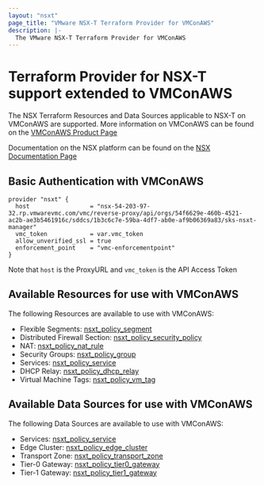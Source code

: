 ```yaml
---
layout: "nsxt"
page_title: "VMware NSX-T Terraform Provider for VMConAWS"
description: |-
  The VMware NSX-T Terraform Provider for VMConAWS
---
```


# Terraform Provider for NSX-T support extended to VMConAWS

The NSX Terraform Resources and Data Sources applicable to NSX-T on VMConAWS are supported. More information on VMConAWS can be found on the [VMConAWS Product Page](https://cloud.vmware.com/vmc-aws)

Documentation on the NSX platform can be found on the [NSX Documentation Page](https://docs.vmware.com/en/VMware-NSX-T/index.html)

## Basic Authentication with VMConAWS


```hcl
provider "nsxt" {
  host                 = "nsx-54-203-97-32.rp.vmwarevmc.com/vmc/reverse-proxy/api/orgs/54f6629e-460b-4521-ac2b-ae3b5461916c/sddcs/1b3c6c7e-59ba-4df7-ab0e-af9b06369a83/sks-nsxt-manager"
  vmc_token            = var.vmc_token
  allow_unverified_ssl = true
  enforcement_point    = "vmc-enforcementpoint"
}

```

Note that `host` is the ProxyURL and `vmc_token` is the API Access Token

## Available Resources for use with VMConAWS

The following Resources are available to use with VMConAWS:

* Flexible Segments: [nsxt_policy_segment](https://www.terraform.io/docs/providers/nsxt/r/policy_segment)
* Distributed Firewall Section: [nsxt_policy_security_policy](https://www.terraform.io/docs/providers/nsxt/r/policy_security_policy)
* NAT: [nsxt_policy_nat_rule](https://www.terraform.io/docs/providers/nsxt/r/policy_nat_rule)
* Security Groups: [nsxt_policy_group](https://www.terraform.io/docs/providers/nsxt/r/policy_group)
* Services: [nsxt_policy_service](https://www.terraform.io/docs/providers/nsxt/r/policy_service)
* DHCP Relay: [nsxt_policy_dhcp_relay](https://www.terraform.io/docs/providers/nsxt/r/policy_dhcp_relay)
* Virtual Machine Tags: [nsxt_policy_vm_tag](https://www.terraform.io/docs/providers/nsxt/r/policy_vm_tags)

## Available Data Sources for use with VMConAWS

The following Data Sources are available to use with VMConAWS:

* Services: [nsxt_policy_service](https://www.terraform.io/docs/providers/nsxt/d/policy_service)
* Edge Cluster: [nsxt_policy_edge_cluster](https://www.terraform.io/docs/providers/nsxt/d/policy_edge_cluster)
* Transport Zone: [nsxt_policy_transport_zone](https://www.terraform.io/docs/providers/nsxt/d/policy_transport_zone)
* Tier-0 Gateway: [nsxt_policy_tier0_gateway](https://www.terraform.io/docs/providers/nsxt/d/policy_tier0_gateway)
* Tier-1 Gateway: [nsxt_policy_tier1_gateway](https://www.terraform.io/docs/providers/nsxt/d/policy_tier1_gateway)
